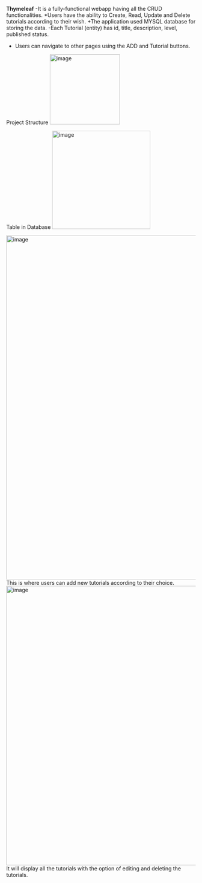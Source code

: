 **Thymeleaf**
-It is a fully-functional webapp having all the CRUD functionalities.
*Users have the ability to Create, Read, Update and Delete tutorials according to their wish.
+The application used MYSQL database for storing the data.
-Each Tutorial (entity) has id, title, description, level, published status.
+ Users can navigate to other pages using the ADD and Tutorial buttons.

Project Structure
<img width="186" alt="image" src="https://github.com/Amankumar1510/ThymeLeaf-Project/assets/76610919/dd5684c7-ab0b-4d58-bf5e-2b4a2583fff3">

Table in Database
<img width="261" alt="image" src="https://github.com/Amankumar1510/ThymeLeaf-Project/assets/76610919/7f40d751-be38-45fb-befe-8852ce8557a8">



<img width="914" alt="image" src="https://github.com/Amankumar1510/ThymeLeaf-Project/assets/76610919/3cc41afb-fa74-4bf4-a80c-5c4260093119">
This is where users can add new tutorials according to their choice.

<img width="742" alt="image" src="https://github.com/Amankumar1510/ThymeLeaf-Project/assets/76610919/1179646f-3fb2-4a7b-8c0b-93184e6547a2">
It will display all the tutorials with the option of editing and deleting the tutorials.






